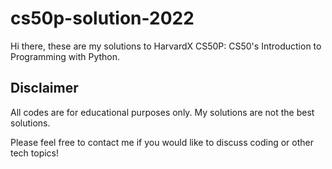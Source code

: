 # cs50p-solution-2022
Hi there, these are my solutions to HarvardX CS50P: CS50's Introduction to Programming with Python.

## Disclaimer
All codes are for educational purposes only. My solutions are not the best solutions.

Please feel free to contact me if you would like to discuss coding or other tech topics!
